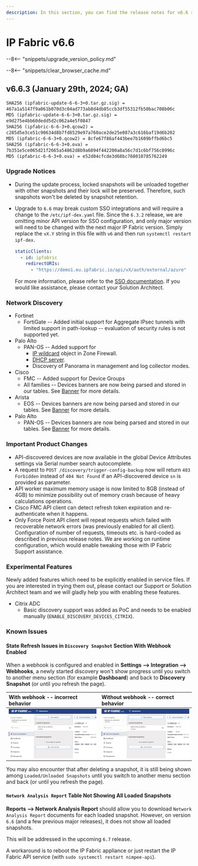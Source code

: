 ```yaml
---
description: In this section, you can find the release notes for v6.6 releases.
---
```


# IP Fabric v6.6

--8<-- "snippets/upgrade_version_policy.md"

--8<-- "snippets/clear_browser_cache.md"

## v6.6.3 (January 29th, 2024; GA)

```
SHA256 (ipfabric-update-6-6-3+0.tar.gz.sig) = 467a1a5147f9a061b070d3c04ad773ab8d4db85ccb3df55312fb50bac708b06c
MD5 (ipfabric-update-6-6-3+0.tar.gz.sig) = e9d275e4bb60dedd5d2c062a4e5f0847
SHA256 (ipfabric-6-6-3+0.qcow2) = c285d5e3ce51c90634d8b7fd8529e97a760ace2de25e087a3c616baf19d6b202
MD5 (ipfabric-6-6-3+0.qcow2) = 8cfe67f86af443bee7b1609bffbd6bc5
SHA256 (ipfabric-6-6-3+0.ova) = 7b351e5ce065d21f2665a54862d8b9a6894f442200a8a56c7d1c6bf756c8996c
MD5 (ipfabric-6-6-3+0.ova) = e52d04cfcde3d68bc768010785762249
```

### Upgrade Notices

- During the update process, locked snapshots will be unloaded together with
  other snapshots and their lock will be preserved. Therefore, such snapshots
  won't be deleted by snapshot retention.
- Upgrade to `6.6` may break custom SSO integrations and will require a change
  to the `/etc/ipf-dex.yaml` file. Since the `6.3.2` release, we are omitting minor
  API version for SSO configuration, and only major version will need to be
  changed with the next major IP Fabric version. Simply replace the `vX.Y` string in
  this file with `v6` and then run `systemctl restart ipf-dex`.

  ```yaml
  staticClients:
    - id: ipfabric
      redirectURIs:
        - "https://demo1.eu.ipfabric.io/api/vX/auth/external/azure"
  ```

  For more information, please refer to the
  [SSO documentation](../../IP_Fabric_Settings/administration/sso.md#sso-configuration-ipf-dexyaml).
  If you would like assistance, please contact your Solution Architect.

### Network Discovery

- Fortinet
  - FortiGate -- Added initial support for Aggregate IPsec tunnels with limited support in path-lookup -- evaluation of security rules is not supported yet.
- Palo Alto
  - PAN-OS -- Added support for
    - [IP wildcard](https://docs.paloaltonetworks.com/pan-os/9-1/pan-os-admin/policy/policy-objects) object in Zone Firewall.
    - [DHCP server](https://docs.paloaltonetworks.com/pan-os/9-1/pan-os-web-interface-help/network/network-dhcp/dhcp-server).
    - Discovery of Panorama in management and log collector modes.
- Cisco
  - FMC -- Added support for Device Groups
  - All families -- Devices banners are now being parsed and stored in our tables. See [Banner](../../IP_Fabric_GUI/technology_tables/management_table.md#Banner) for more details.
- Arista
  - EOS -- Devices banners are now being parsed and stored in our tables. See [Banner](../../IP_Fabric_GUI/technology_tables/management_table.md#Banner) for more details.
- Palo Alto
  - PAN-OS -- Devices banners are now being parsed and stored in our tables. See [Banner](../../IP_Fabric_GUI/technology_tables/management_table.md#Banner) for more details.

### Important Product Changes

- API-discovered devices are now available in the global Device Attributes settings via Serial number search autocomplete.
- A request to `POST /discovery/trigger-config-backup` now will return `403 Forbidden` instead of `404 Not Found` if an API-discovered device `sn` is provided as parameter.
- API worker maximum memory usage is now limited to 8GB (instead of 4GB) to minimize possibility out of memory crash because of heavy calculations operations.
- Cisco FMC API client can detect refresh token expiration and re-authenticate when it happens.
- Only Force Point API client will repeat requests which failed with recoverable network errors (was previously enabled for all client). Configuration of number of requests, timeouts etc. is hard-coded as described in previous release notes. We are working on runtime configuration, which would enable tweaking those with IP Fabric Support assistance.

### Experimental Features

Newly added features which need to be explicitly enabled in service files. If you are interested in trying them out, please contact our Support or Solution Architect team and we will gladly help you with enabling these features.

- Citrix ADC
  - Basic discovery support was added as PoC and needs to be enabled manually
    (`ENABLE_DISCOVERY_DEVICES_CITRIX`).

### Known Issues

#### State Refresh Issues in `Discovery Snapshot` Section With Webhook Enabled

When a webhook is configured and enabled in **Settings --> Integration -->
Webhooks**, a newly started discovery won't show progress until you switch to
another menu section (for example **Dashboard**) and back to **Discovery
Snapshot** (or until you refresh the page).

| With webhook -- incorrect behavior | Without webhook -- correct behavior |
| :--------------------------------- | :---------------------------------- |
| ![Incorrect](6.6_with_webhook.gif) | ![Correct](6.6_without_webhook.gif) |

You may also encounter that after deleting a snapshot, it is still being shown
among `Loaded/Unloaded Snapshots` until you switch to another menu section and
back (or until you refresh the page).

#### `Network Analysis Report` Table Not Showing All Loaded Snapshots

**Reports --> Network Analysis Report** should allow you to download `Network
Analysis Report` documents for each loaded snapshot. However, on version `6.6`
(and a few previous major releases), it does not show all loaded snapshots.

This will be addressed in the upcoming `6.7` release.

A workaround is to reboot the IP Fabric appliance or just restart the IP Fabric
API service (with `sudo systemctl restart nimpee-api`).
